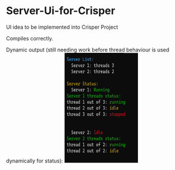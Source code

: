 # Server-Ui-for-Crisper
UI idea to be implemented into Crisper Project

Compiles correctly.

Dynamic output (still needing work before thread behaviour is used dynamically for status): 
<img src="https://github.com/indirectDirectEnumeration69/Server-Ui-for-Crisper/blob/main/ServerPi.png" width="200px" height="300px">

